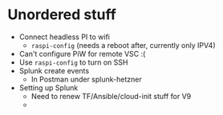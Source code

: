 # Unordered stuff

- Connect headless PI to wifi
  - `raspi-config` (needs a reboot after, currently only IPV4)
- Can't configure PiW for remote VSC :(
- Use `raspi-config` to turn on SSH
- Splunk create events
  - In Postman under splunk-hetzner
- Setting up Splunk
  - Need to renew TF/Ansible/cloud-init stuff for V9
  - 
